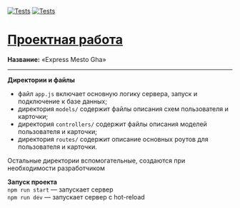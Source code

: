 [![Tests](../../actions/workflows/tests-13-sprint.yml/badge.svg)](../../actions/workflows/tests-13-sprint.yml) [![Tests](../../actions/workflows/tests-14-sprint.yml/badge.svg)](../../actions/workflows/tests-14-sprint.yml)
# [Проектная работа](https://mea6ea6.github.io/express-mesto-gha/)  

__Название:__ «Express Mesto Gha»  

------

__Директории и файлы__  

- файл `app.js` включает основную логику сервера, запуск и подключение к базе данных;  
- директория `models/` содержит файлы описания схем пользователя и карточки;  
- директория `controllers/` содержит файлы описания моделей пользователя и карточки;  
- директория `routes/` содержит описание основных роутов для пользователя и карточки.  

Остальные директории вспомогательные, создаются при необходимости разработчиком  


__Запуск проекта__  
`npm run start` — запускает сервер  
`npm run dev` — запускает сервер с hot-reload  
